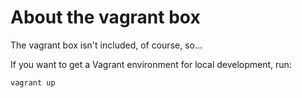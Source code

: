 # About the vagrant box
The vagrant box isn't included, of course, so...

If you want to get a Vagrant environment for local development, run:
 
    vagrant up
